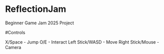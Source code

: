 # ReflectionJam
Beginner Game Jam 2025 Project

#Controls

X/Space - Jump 
O/E - Interact
Left Stick/WASD - Move
Right Stick/Mouse - Camera 
